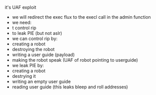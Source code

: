 it's UAF exploit

 - we will redirect the exec flux to the execl call in the admin function
 - we need:
  - t control rip
  - to leak PIE (but not aslr)
 - we can control rip by:
  - creating a robot
  - destroying the robot
  - writing a user guide (payload)
  - making the robot speak (UAF of robot pointing to userguide)
 - we leak PIE by:
  - creating a robot
  - destrying it
  - writing an empty user guide
  - reading user guide (this leaks bleep and roll addresses)
